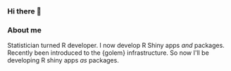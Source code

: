 ### Hi there 👋

### About me

Statistician turned R developer. I now develop R Shiny apps *and* packages.
Recently been introduced to the {golem} infrastructure.
So now I'll be developing R shiny apps *as* packages.

<!--
**shahreyar-abeer/shahreyar-abeer** is a ✨ _special_ ✨ repository because its `README.md` (this file) appears on your GitHub profile.

Here are some ideas to get you started:

- 🔭 I’m currently working on,
- 🌱 I’m currently learning,
- 👯 I’m looking to collaborate on,
- 🤔 I’m looking for help with,

### Making awesome shiny apps.

- 📫 How to reach me: email
- ⚡ Fun fact: I write
-->
